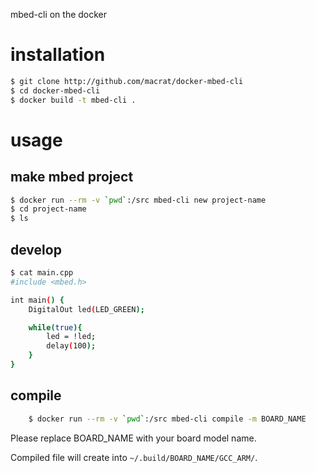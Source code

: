 mbed-cli on the docker

installation
============
``` sh
$ git clone http://github.com/macrat/docker-mbed-cli
$ cd docker-mbed-cli
$ docker build -t mbed-cli .
```

usage
=====
## make mbed project
``` sh
$ docker run --rm -v `pwd`:/src mbed-cli new project-name
$ cd project-name
$ ls
```

## develop
``` sh
$ cat main.cpp
#include <mbed.h>

int main() {
	DigitalOut led(LED_GREEN);

	while(true){
		led = !led;
		delay(100);
	}
}
```

## compile
``` sh
	$ docker run --rm -v `pwd`:/src mbed-cli compile -m BOARD_NAME
```
Please replace BOARD\_NAME with your board model name.

Compiled file will create into `~/.build/BOARD_NAME/GCC_ARM/`.
